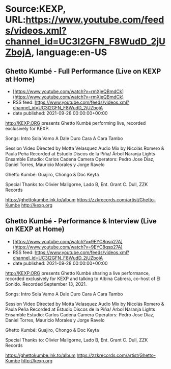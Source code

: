 # Source:KEXP, URL:https://www.youtube.com/feeds/videos.xml?channel_id=UC3I2GFN_F8WudD_2jUZbojA, language:en-US

## Ghetto Kumbé - Full Performance (Live on KEXP at Home)
 - [https://www.youtube.com/watch?v=rmXjeQBmdCk](https://www.youtube.com/watch?v=rmXjeQBmdCk)
 - RSS feed: https://www.youtube.com/feeds/videos.xml?channel_id=UC3I2GFN_F8WudD_2jUZbojA
 - date published: 2021-09-28 00:00:00+00:00

http://KEXP.ORG presents Ghetto Kumbé performing live, recorded exclusively for KEXP.

Songs:
Intro 
Sola
Vamo A Dale Duro 
Cara A Cara
Tambo

Session Video Directed by Motta Velasquez 
Audio Mix by Nicolás Romero & Paula Peña
Recorded at Estudio Discos de la Piña/ Árbol Naranja 
Lights Ensamble Estudio: Carlos Cadena 
Camera Operators: Pedro Jose Diaz, Daniel Torres, Mauricio Morales y Jorge Ravelo 

Ghetto Kumbé: Guajiro, Chongo & Doc Keyta 

Special Thanks to: Olivier Maligorne, Lado B, Ent. Grant C. Dull, ZZK Records 

https://ghettokumbe.lnk.to/album
https://zzkrecords.com/artist/Ghetto-Kumbe
http://kexp.org

## Ghetto Kumbé - Performance & Interview (Live on KEXP at Home)
 - [https://www.youtube.com/watch?v=9EYC8qsp27A](https://www.youtube.com/watch?v=9EYC8qsp27A)
 - RSS feed: https://www.youtube.com/feeds/videos.xml?channel_id=UC3I2GFN_F8WudD_2jUZbojA
 - date published: 2021-09-28 00:00:00+00:00

http://KEXP.ORG presents Ghetto Kumbé sharing a live performance, recorded exclusively for KEXP and talking to Albina Cabrera, co-host of El Sonido. Recorded September 13, 2021.

Songs:
Intro 
Sola
Vamo A Dale Duro 
Cara A Cara
Tambo

Session Video Directed by Motta Velasquez 
Audio Mix by Nicolás Romero & Paula Peña
Recorded at Estudio Discos de la Piña/ Árbol Naranja 
Lights Ensamble Estudio: Carlos Cadena 
Camera Operators: Pedro Jose Diaz, Daniel Torres, Mauricio Morales y Jorge Ravelo 

Ghetto Kumbé: Guajiro, Chongo & Doc Keyta 

Special Thanks to: Olivier Maligorne, Lado B, Ent. Grant C. Dull, ZZK Records 

https://ghettokumbe.lnk.to/album
https://zzkrecords.com/artist/Ghetto-Kumbe
http://kexp.org

